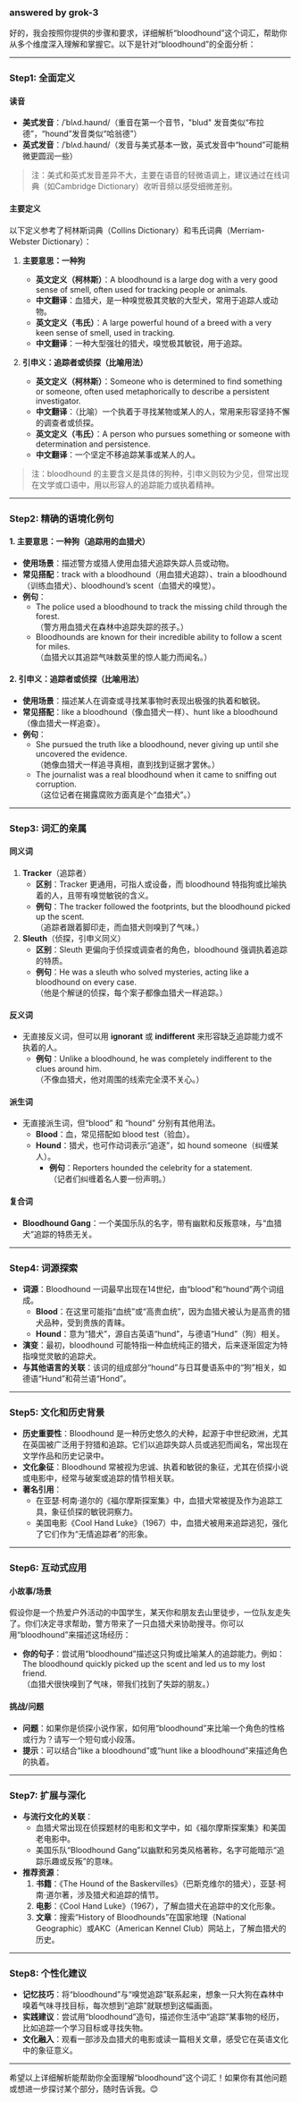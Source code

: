### answered by grok-3
好的，我会按照你提供的步骤和要求，详细解析“bloodhound”这个词汇，帮助你从多个维度深入理解和掌握它。以下是针对“bloodhound”的全面分析：

---

### Step1: 全面定义
#### 读音
- **美式发音**：/ˈblʌd.haʊnd/（重音在第一个音节，"blud" 发音类似“布拉德”，“hound”发音类似“哈翁德”）
- **英式发音**：/ˈblʌd.haʊnd/（发音与美式基本一致，英式发音中“hound”可能稍微更圆润一些）
> 注：美式和英式发音差异不大，主要在语音的轻微语调上，建议通过在线词典（如Cambridge Dictionary）收听音频以感受细微差别。

#### 主要定义
以下定义参考了柯林斯词典（Collins Dictionary）和韦氏词典（Merriam-Webster Dictionary）：
1. **主要意思：一种狗**
   - **英文定义（柯林斯）**：A bloodhound is a large dog with a very good sense of smell, often used for tracking people or animals.
   - **中文翻译**：血猎犬，是一种嗅觉极其灵敏的大型犬，常用于追踪人或动物。
   - **英文定义（韦氏）**：A large powerful hound of a breed with a very keen sense of smell, used in tracking.
   - **中文翻译**：一种大型强壮的猎犬，嗅觉极其敏锐，用于追踪。
   
2. **引申义：追踪者或侦探（比喻用法）**
   - **英文定义（柯林斯）**：Someone who is determined to find something or someone, often used metaphorically to describe a persistent investigator.
   - **中文翻译**：（比喻）一个执着于寻找某物或某人的人，常用来形容坚持不懈的调查者或侦探。
   - **英文定义（韦氏）**：A person who pursues something or someone with determination and persistence.
   - **中文翻译**：一个坚定不移追踪某事或某人的人。

> 注：bloodhound 的主要含义是具体的狗种，引申义则较为少见，但常出现在文学或口语中，用以形容人的追踪能力或执着精神。

---

### Step2: 精确的语境化例句
#### 1. 主要意思：一种狗（追踪用的血猎犬）
- **使用场景**：描述警方或猎人使用血猎犬追踪失踪人员或动物。
- **常见搭配**：track with a bloodhound（用血猎犬追踪）、train a bloodhound（训练血猎犬）、bloodhound’s scent（血猎犬的嗅觉）。
- **例句**：
  - The police used a bloodhound to track the missing child through the forest.  
    （警方用血猎犬在森林中追踪失踪的孩子。）
  - Bloodhounds are known for their incredible ability to follow a scent for miles.  
    （血猎犬以其追踪气味数英里的惊人能力而闻名。）

#### 2. 引申义：追踪者或侦探（比喻用法）
- **使用场景**：描述某人在调查或寻找某事物时表现出极强的执着和敏锐。
- **常见搭配**：like a bloodhound（像血猎犬一样）、hunt like a bloodhound（像血猎犬一样追查）。
- **例句**：
  - She pursued the truth like a bloodhound, never giving up until she uncovered the evidence.  
    （她像血猎犬一样追寻真相，直到找到证据才罢休。）
  - The journalist was a real bloodhound when it came to sniffing out corruption.  
    （这位记者在揭露腐败方面真是个“血猎犬”。）

---

### Step3: 词汇的亲属
#### 同义词
1. **Tracker**（追踪者）
   - **区别**：Tracker 更通用，可指人或设备，而 bloodhound 特指狗或比喻执着的人，且带有嗅觉敏锐的含义。
   - **例句**：The tracker followed the footprints, but the bloodhound picked up the scent.  
     （追踪者跟着脚印走，而血猎犬则嗅到了气味。）
2. **Sleuth**（侦探，引申义同义）
   - **区别**：Sleuth 更偏向于侦探或调查者的角色，bloodhound 强调执着追踪的特质。
   - **例句**：He was a sleuth who solved mysteries, acting like a bloodhound on every case.  
     （他是个解谜的侦探，每个案子都像血猎犬一样追踪。）

#### 反义词
- 无直接反义词，但可以用 **ignorant** 或 **indifferent** 来形容缺乏追踪能力或不执着的人。
  - **例句**：Unlike a bloodhound, he was completely indifferent to the clues around him.  
    （不像血猎犬，他对周围的线索完全漠不关心。）

#### 派生词
- 无直接派生词，但“blood” 和 “hound” 分别有其他用法。
  - **Blood**：血，常见搭配如 blood test（验血）。
  - **Hound**：猎犬，也可作动词表示“追逐”，如 hound someone（纠缠某人）。
    - **例句**：Reporters hounded the celebrity for a statement.  
      （记者们纠缠着名人要一份声明。）

#### 复合词
- **Bloodhound Gang**：一个美国乐队的名字，带有幽默和反叛意味，与“血猎犬”追踪的特质无关。

---

### Step4: 词源探索
- **词源**：Bloodhound 一词最早出现在14世纪，由“blood”和“hound”两个词组成。
  - **Blood**：在这里可能指“血统”或“高贵血统”，因为血猎犬被认为是高贵的猎犬品种，受到贵族的青睐。
  - **Hound**：意为“猎犬”，源自古英语“hund”，与德语“Hund”（狗）相关。
- **演变**：最初，bloodhound 可能特指一种血统纯正的猎犬，后来逐渐固定为特指嗅觉灵敏的追踪犬。
- **与其他语言的关联**：该词的组成部分“hound”与日耳曼语系中的“狗”相关，如德语“Hund”和荷兰语“Hond”。

---

### Step5: 文化和历史背景
- **历史重要性**：Bloodhound 是一种历史悠久的犬种，起源于中世纪欧洲，尤其在英国被广泛用于狩猎和追踪。它们以追踪失踪人员或逃犯而闻名，常出现在文学作品和历史记录中。
- **文化象征**：Bloodhound 常被视为忠诚、执着和敏锐的象征，尤其在侦探小说或电影中，经常与破案或追踪的情节相关联。
- **著名引用**：
  - 在亚瑟·柯南·道尔的《福尔摩斯探案集》中，血猎犬常被提及作为追踪工具，象征侦探的敏锐洞察力。
  - 美国电影《Cool Hand Luke》（1967）中，血猎犬被用来追踪逃犯，强化了它们作为“无情追踪者”的形象。

---

### Step6: 互动式应用
#### 小故事/场景
假设你是一个热爱户外活动的中国学生，某天你和朋友去山里徒步，一位队友走失了。你们决定寻求帮助，警方带来了一只血猎犬来协助搜寻。你可以用“bloodhound”来描述这场经历：
- **你的句子**：尝试用“bloodhound”描述这只狗或比喻某人的追踪能力。例如：The bloodhound quickly picked up the scent and led us to my lost friend.  
  （血猎犬很快嗅到了气味，带我们找到了失踪的朋友。）

#### 挑战/问题
- **问题**：如果你是侦探小说作家，如何用“bloodhound”来比喻一个角色的性格或行为？请写一个短句或小段落。
- **提示**：可以结合“like a bloodhound”或“hunt like a bloodhound”来描述角色的执着。

---

### Step7: 扩展与深化
- **与流行文化的关联**：
  - 血猎犬常出现在侦探题材的电影和文学中，如《福尔摩斯探案集》和美国老电影中。
  - 美国乐队“Bloodhound Gang”以幽默和另类风格著称，名字可能暗示“追踪乐趣或反叛”的意味。
- **推荐资源**：
  1. **书籍**：《The Hound of the Baskervilles》（巴斯克维尔的猎犬），亚瑟·柯南·道尔著，涉及猎犬和追踪的情节。
  2. **电影**：《Cool Hand Luke》（1967），了解血猎犬在追踪中的文化形象。
  3. **文章**：搜索“History of Bloodhounds”在国家地理（National Geographic）或AKC（American Kennel Club）网站上，了解血猎犬的历史。

---

### Step8: 个性化建议
- **记忆技巧**：将“bloodhound”与“嗅觉追踪”联系起来，想象一只大狗在森林中嗅着气味寻找目标，每次想到“追踪”就联想到这幅画面。
- **实践建议**：尝试用“bloodhound”造句，描述你生活中“追踪”某事物的经历，比如追踪一个学习目标或寻找失物。
- **文化融入**：观看一部涉及血猎犬的电影或读一篇相关文章，感受它在英语文化中的象征意义。

---

希望以上详细解析能帮助你全面理解“bloodhound”这个词汇！如果你有其他问题或想进一步探讨某个部分，随时告诉我。😊